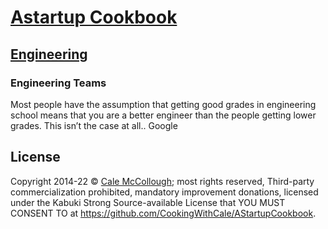 # [Astartup Cookbook](../)

## [Engineering](./)

### Engineering Teams

Most people have the assumption that getting good grades in engineering school means that you are a better engineer than the people getting lower grades. This isn’t the case at all.. Google

## License

Copyright 2014-22 © [Cale McCollough](https://cookingwithcale.org); most rights reserved, Third-party commercialization prohibited, mandatory improvement donations, licensed under the Kabuki Strong Source-available License that YOU MUST CONSENT TO at <https://github.com/CookingWithCale/AStartupCookbook>.
